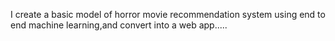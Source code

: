 I create a basic model of horror movie recommendation system using end to end machine learning,and convert into a web app.....
